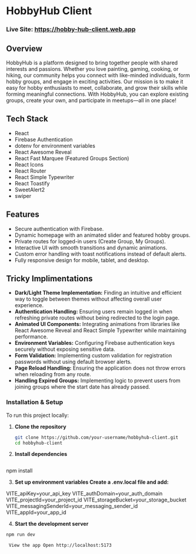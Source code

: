 # HobbyHub Client

### Live Site: https://hobby-hub-client.web.app

## Overview

HobbyHub is a platform designed to bring together people with shared
interests and passions. Whether you love painting, gaming, cooking, or
hiking, our community helps you connect with like-minded individuals,
form hobby groups, and engage in exciting activities. Our mission is to make it easy for hobby enthusiasts to meet,
collaborate, and grow their skills while forming meaningful
connections. With HobbyHub, you can explore existing groups, create
your own, and participate in meetups—all in one place!

## Tech Stack

- React
- Firebase Authentication
- dotenv for environment variables
- React Awesome Reveal
- React Fast Marquee (Featured Groups Section)
- React Icons
- React Router
- React Simple Typewriter
- React Toastify
- SweetAlert2
- swiper

## Features

- Secure authentication with Firebase.
- Dynamic homepage with an animated slider and featured hobby groups.
- Private routes for logged-in users (Create Group, My Groups).
- Interactive UI with smooth transitions and dynamic animations.
- Custom error handling with toast notifications instead of default alerts.
- Fully responsive design for mobile, tablet, and desktop.

## Tricky Implimentations

- **Dark/Light Theme Implementation:** Finding an intuitive and efficient way to toggle between themes without affecting overall user experience.
- **Authentication Handling:** Ensuring users remain logged in when refreshing private routes without being redirected to the login page.
- **Animated UI Components:** Integrating animations from libraries like React Awesome Reveal and React Simple Typewriter while maintaining performance.
- **Environment Variables:** Configuring Firebase authentication keys securely without exposing sensitive data.
- **Form Validation:** Implementing custom validation for registration passwords without using default browser alerts.
- **Page Reload Handling:** Ensuring the application does not throw errors when reloading from any route.
- **Handling Expired Groups:** Implementing logic to prevent users from joining groups where the start date has already passed.

### Installation & Setup

To run this project locally:

1. **Clone the repository**
   ```bash
   git clone https://github.com/your-username/hobbyhub-client.git
   cd hobbyhub-client
   
 2. **Install dependencies**
    ```bash
npm install

3. **Set up environment variables Create a .env.local file and add:**

VITE_apiKey=your_api_key
VITE_authDomain=your_auth_domain
VITE_projectId=your_project_id
VITE_storageBucket=your_storage_bucket
VITE_messagingSenderId=your_messaging_sender_id
VITE_appId=your_app_id
        
4. **Start the development server**

 ```bash
npm run dev

  View the app Open http://localhost:5173


